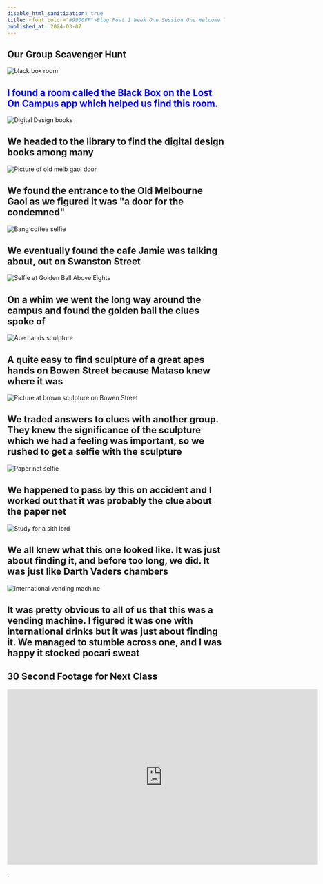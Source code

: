 ```yaml
---
disable_html_sanitization: true
title: <font color="#9900FF">Blog Post 1 Week One Session One Welcome To Digital Media</font>
published_at: 2024-03-07
---
```


## Our Group Scavenger Hunt


![black box room](/w01s1/BlackBox.jpg)
## <span style="color:blue">I found a room called the Black Box on the Lost On Campus app which helped us find this room. </span>

![Digital Design books](/w01s1/Books.jpg)
## We headed to the library to find the digital design books among many

![Picture of old melb gaol door](/w01s1/Condemned.jpg)
## We found the entrance to the Old Melbourne Gaol as we figured it was "a door for the condemned"

![Bang coffee selfie](/w01s1/ExplosiveCoffee.jpg)
## We eventually found the cafe Jamie was talking about, out on Swanston Street

![Selfie at Golden Ball Above Eights](/w01s1/GoldenBall.jpg)
## On a whim we went the long way around the campus and found the golden ball the clues spoke of

![Ape hands sculpture](/w01s1/Hands.jpg)
## A quite easy to find sculpture of a great apes hands on Bowen Street because Mataso knew where it was

![Picture at brown sculpture on Bowen Street](/w01s1/Leaves.jpg)
## We traded answers to clues with another group. They knew the significance of the sculpture which we had a feeling was important, so we rushed to get a selfie with the sculpture

![Paper net selfie](/w01s1/Paper.jpg)
## We happened to pass by this on accident and I worked out that it was probably the clue about the paper net

![Study for a sith lord](/w01s1/SithLord.jpg)
## We all knew what this one looked like. It was just about finding it, and before too long, we did. It was just like Darth Vaders chambers

![International vending machine](/w01s1/VendingMachine.jpg)
## It was pretty obvious to all of us that this was a vending machine. I figured it was one with international drinks but it was just about finding it. We managed to stumble across one, and I was happy it stocked pocari sweat

## 30 Second Footage for Next Class
<iframe width="720" height="406" src="https://www.youtube.com/embed/uQp_AILLZIg" title="DMS1 Video 30s" frameborder="0" allow="accelerometer; autoplay; clipboard-write; encrypted-media; gyroscope; picture-in-picture; web-share" referrerpolicy="strict-origin-when-cross-origin" allowfullscreen></iframe>

.